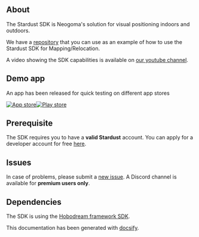 ## About
The Stardust SDK is Neogoma's solution for visual positioning indoors and outdoors.

We have a [repository](https://github.com/Neogoma/stardust-SDK) that you can use as an example of how to use the Stardust SDK for Mapping/Relocation.


A video showing the SDK capabilities is available on [our youtube channel](https://www.youtube.com/watch?v=_zwqa6DMVCQ&feature=emb_logo).


## Demo app
An app has been released for quick testing on different app stores

[![App store](_img/icons/app_store_badge.svg ':size=150')](https://apps.apple.com/us/app/stardust-world-scale-ar/id1551574766#?platform=iphone)[![Play store](_img/icons/play.png ':size=170')](https://play.google.com/store/apps/details?id=com.neogoma.stardust&pcampaignid=pcampaignidMKT-Other-global-all-co-prtnr-py-PartBadge-Mar2515-1)


## Prerequisite
The SDK requires you to have a **valid Stardust** account. You can apply for a developer account for free [here](https://stardust.neogoma.com/).

## Issues
In case of problems, please submit a [new issue](https://github.com/Neogoma/stardust/issues). A Discord channel is available for **premium users only**.

## Dependencies
The SDK is using the [Hobodream framework SDK](https://github.com/Neogoma/hobodream).

This documentation has been generated with [docsify](https://docsify.js.org).

